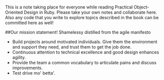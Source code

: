 This is a note taking place for everyone while reading Practical Object-Oriented Design in Ruby. Please take your own notes and collaborate here. Also any code that you write to explore topics described in the book can be committed here as well!

##Our mission statement! Shamelessy distilled from the agile manifesto
- Build projects around motivated individuals. Give them the environment and support they need, and trust them to get the job done.
- Continuous attention to technical excellence and good design enhances agility.
- Provide the team a common vocabulary to articulate pains and discuss improvements.
- Test drive mo' betta'.
